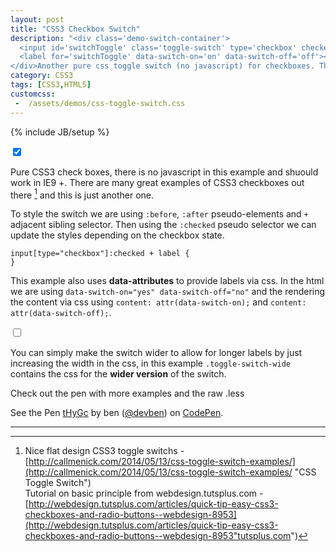 ```yaml
---
layout: post
title: "CSS3 Checkbox Switch"
description: "<div class='demo-switch-container'>
  <input id='switchToggle' class='toggle-switch' type='checkbox' checked=''>
  <label for='switchToggle' data-switch-on='on' data-switch-off='off'></label>
</div>Another pure css toggle switch (no javascript) for checkboxes. This one has the option of using data-attributes to add labels via css."
category: CSS3
tags: [CSS3,HTML5]
customcss:
 -  /assets/demos/css-toggle-switch.css
---
```

{% include JB/setup %}

<div class="toggle-switch-container">
  <input id="switchToggle" class="toggle-switch" type="checkbox" checked>
  <label for="switchToggle" data-switch-on="on" data-switch-off="off"></label>
</div>


Pure CSS3 check boxes, there is no javascript in this example and shuould work in IE9 +. There are many great examples of CSS3 checkboxes out there [^fn-css3-checkbox-examples] and this is just another one.

To style the switch we are using `:before`, `:after` pseudo-elements and  `+` adjacent sibling selector. Then using the `:checked` pseudo selector we can update the styles depending on the checkbox state.

    input[type="checkbox"]:checked + label {  
    }

This example also uses **data-attributes** to provide labels via css. In the html we are using `data-switch-on="yes" data-switch-off="no"` and the rendering the content via css using `content: attr(data-switch-on);` and `content: attr(data-switch-off);`.


<div class="toggle-switch-container">
  <input id="switchToggle4" class="toggle-switch toggle-switch-wide" type="checkbox">
  <label for="switchToggle4" data-switch-on="Sign me up" data-switch-off="No Thanks"></label>
</div>

You can simply make the switch wider to allow for longer labels by just increasing the width in the css, in this example  `.toggle-switch-wide` contains the css for the  **wider version** of the switch.

Check out the pen with more examples and the raw .less

<p data-height="330" data-theme-id="0" data-slug-hash="tHyGc" data-default-tab="result" data-user="devben" class='codepen'>See the Pen <a href='http://codepen.io/devben/pen/tHyGc/'>tHyGc</a> by ben (<a href='http://codepen.io/devben'>@devben</a>) on <a href='http://codepen.io'>CodePen</a>.</p>
<script async src="//codepen.io/assets/embed/ei.js"></script>

***

[^fn-css3-checkbox-examples]: Nice flat design CSS3 toggle switchs  - [http://callmenick.com/2014/05/13/css-toggle-switch-examples/](http://callmenick.com/2014/05/13/css-toggle-switch-examples/ "CSS Toggle Switch")  <br />Tutorial on basic principle from webdesign.tutsplus.com  - [http://webdesign.tutsplus.com/articles/quick-tip-easy-css3-checkboxes-and-radio-buttons--webdesign-8953](http://webdesign.tutsplus.com/articles/quick-tip-easy-css3-checkboxes-and-radio-buttons--webdesign-8953"tutsplus.com")

